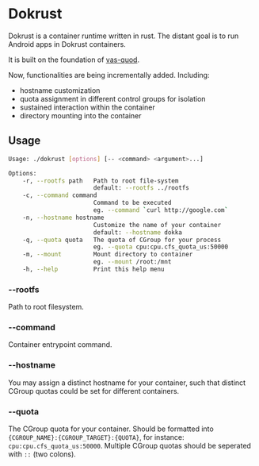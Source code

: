 # Dokrust

Dokrust is a container runtime written in rust. The distant goal is to run Android apps in Dokrust containers.

It is built on the foundation of [vas-quod](https://github.com/flouthoc/vas-quod). 

Now, functionalities are being incrementally added. Including:
* hostname customization
* quota assignment in different control groups for isolation
* sustained interaction within the container
* directory mounting into the container

## Usage

```bash 
Usage: ./dokrust [options] [-- <command> <argument>...]

Options:
    -r, --rootfs path   Path to root file-system
                        default: --rootfs ../rootfs
    -c, --command command
                        Command to be executed
                        eg. --command `curl http://google.com`
    -n, --hostname hostname
                        Customize the name of your container
                        default: --hostname dokka
    -q, --quota quota   The quota of CGroup for your process
                        eg. --quota cpu:cpu.cfs_quota_us:50000
    -m, --mount         Mount directory to container
                        eg. --mount /root:/mnt
    -h, --help          Print this help menu
```

### --rootfs
Path to root filesystem. 

### --command
Container entrypoint command.

### --hostname
You may assign a distinct hostname for your container, such that distinct CGroup quotas could be set for different containers.

### --quota
The CGroup quota for your container. Should be formatted into ```{CGROUP_NAME}:{CGROUP_TARGET}:{QUOTA}```, for instance: ```cpu:cpu.cfs_quota_us:50000```. Multiple CGroup quotas should be seperated with ```::``` (two colons).